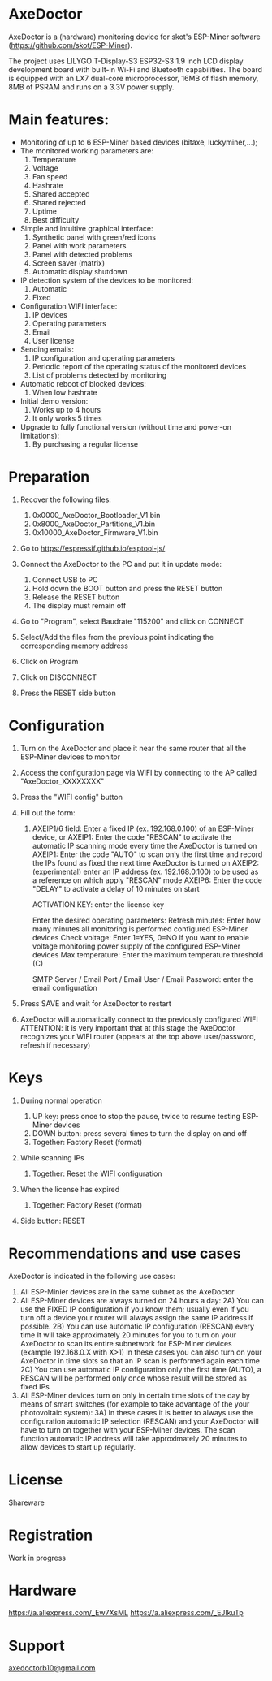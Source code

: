 # AxeDoctor

AxeDoctor is a (hardware) monitoring device for skot's ESP-Miner software
(https://github.com/skot/ESP-Miner).

The project uses LILYGO T-Display-S3 ESP32-S3 1.9 inch LCD display development board 
with built-in Wi-Fi and Bluetooth capabilities. The board is equipped with an LX7 
dual-core microprocessor, 16MB of flash memory, 8MB of PSRAM and runs on a 3.3V 
power supply.

# Main features:

* Monitoring of up to 6 ESP-Miner based devices (bitaxe, luckyminer,...);
* The monitored working parameters are:
	 1) Temperature
	 2) Voltage
	 3) Fan speed
	 4) Hashrate
	 5) Shared accepted
	 6) Shared rejected
	 7) Uptime
	 8) Best difficulty
* Simple and intuitive graphical interface:
	 1) Synthetic panel with green/red icons
	 2) Panel with work parameters
	 3) Panel with detected problems
	 4) Screen saver (matrix)
	 5) Automatic display shutdown
* IP detection system of the devices to be monitored:
	 1) Automatic
	 2) Fixed
* Configuration WIFI interface:
	 1) IP devices
	 2) Operating parameters
	 3) Email
	 4) User license
* Sending emails:
	 1) IP configuration and operating parameters
	 2) Periodic report of the operating status of the monitored devices
	 3) List of problems detected by monitoring
* Automatic reboot of blocked devices:
	 1) When low hashrate
* Initial demo version:
	 1) Works up to 4 hours
	 2) It only works 5 times
* Upgrade to fully functional version (without time and power-on limitations):
	 1) By purchasing a regular license


# Preparation

1) Recover the following files:
	
	 1) 0x0000_AxeDoctor_Bootloader_V1.bin
	 2) 0x8000_AxeDoctor_Partitions_V1.bin
	 3) 0x10000_AxeDoctor_Firmware_V1.bin
	
2) Go to https://espressif.github.io/esptool-js/

3) Connect the AxeDoctor to the PC and put it in update mode:
	 1) Connect USB to PC
	 2) Hold down the BOOT button and press the RESET button
	 3) Release the RESET button
	 4) The display must remain off
4) Go to "Program", select Baudrate "115200" and click on CONNECT
5) Select/Add the files from the previous point indicating the corresponding memory address
6) Click on Program
5) Click on DISCONNECT
6) Press the RESET side button


# Configuration

1) Turn on the AxeDoctor and place it near the same router that all the
    ESP-Miner devices to monitor
2) Access the configuration page via WIFI by connecting to the AP called "AxeDoctor_XXXXXXXX"
3) Press the "WIFI config" button
4) Fill out the form:

	 1) AXEIP1/6 field: Enter a fixed IP (ex. 192.168.0.100) of an ESP-Miner device, or
		  AXEIP1: Enter the code "RESCAN" to activate the automatic IP scanning mode
			  every time the AxeDoctor is turned on
		  AXEIP1: Enter the code "AUTO" to scan only the first time and record
			  the IPs found as fixed the next time AxeDoctor is turned on
		  AXEIP2: (experimental) enter an IP address (ex. 192.168.0.100) to be used as a reference on which
			  apply "RESCAN" mode
		  AXEIP6: Enter the code "DELAY" to activate a delay of 10 minutes on start

		  ACTIVATION KEY: enter the license key

		  Enter the desired operating parameters:
		 	 Refresh minutes: Enter how many minutes all monitoring is performed
					  configured ESP-Miner devices
			 Check voltage: Enter 1=YES, 0=NO if you want to enable voltage monitoring
					  power supply of the configured ESP-Miner devices
			 Max temperature: Enter the maximum temperature threshold (C)

		  SMTP Server / Email Port / Email User / Email Password: enter the email configuration

5) Press SAVE and wait for AxeDoctor to restart
6) AxeDoctor will automatically connect to the previously configured WIFI
    ATTENTION: it is very important that at this stage the AxeDoctor recognizes your WIFI router
    (appears at the top above user/password, refresh if necessary)


# Keys

1) During normal operation
	 1) UP key: press once to stop the pause, twice to resume testing ESP-Miner devices
	 2) DOWN button: press several times to turn the display on and off
	 3) Together: Factory Reset (format)

2) While scanning IPs
	 1) Together: Reset the WIFI configuration

3) When the license has expired
	 1) Together: Factory Reset (format)

4) Side button: RESET

# Recommendations and use cases

AxeDoctor is indicated in the following use cases:
  1) All ESP-Minier devices are in the same subnet as the AxeDoctor
  2) All ESP-Miner devices are always turned on 24 hours a day:
  	2A) You can use the FIXED IP configuration if you know them;
 	    usually even if you turn off a device your router
  	    will always assign the same IP address if possible.
  	2B) You can use automatic IP configuration (RESCAN) every time
 	    It will take approximately 20 minutes for you to turn on your AxeDoctor
  	    to scan its entire subnetwork for
 	    ESP-Miner devices (example 192.168.0.X with X>1)
  	   In these cases you can also turn on your AxeDoctor in time slots
 	   so that an IP scan is performed again each time
  	2C) You can use automatic IP configuration only the first time (AUTO),
 	    a RESCAN will be performed only once whose result will be
  	    stored as fixed IPs
  3) All ESP-Miner devices turn on only in certain time slots
     of the day by means of smart switches (for example to take advantage of the
     your photovoltaic system):
  	3A) In these cases it is better to always use the configuration
  	    automatic IP selection (RESCAN) and your AxeDoctor will have to turn on
  	    together with your ESP-Miner devices. The scan function
            automatic IP address will take approximately 20 minutes to allow
            devices to start up regularly.


# License

Shareware


# Registration 

Work in progress

# Hardware

https://a.aliexpress.com/_Ew7XsML
https://a.aliexpress.com/_EJlkuTp

# Support

axedoctorb10@gmail.com

